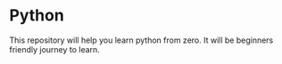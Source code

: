 # Python

This repository will help you learn python from zero.
It will be beginners friendly journey to learn.
